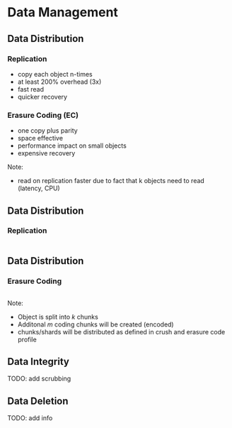 <!-- .slide: data-state="section-break" id="section-break-2.2" data-timing="10s" -->
# Data Management


<!-- .slide: data-state="normal" id="data-1" data-timing="20s" data-menu-title="Thread Actors" -->
## Data Distribution

### Replication <!-- .element: class="fragment" data-fragment-index="0" -->
* copy each object n-times <!-- .element: class="fragment" data-fragment-index="0" -->
* at least 200% overhead (3x) <!-- .element: class="fragment" data-fragment-index="0" -->
* fast read <!-- .element: class="fragment" data-fragment-index="0" -->
* quicker recovery <!-- .element: class="fragment" data-fragment-index="0" -->

### Erasure Coding (EC) <!-- .element: class="fragment" data-fragment-index="1" -->
* one copy plus parity <!-- .element: class="fragment" data-fragment-index="1" -->
* space effective <!-- .element: class="fragment" data-fragment-index="1" -->
* performance impact on small objects <!-- .element: class="fragment" data-fragment-index="1" -->
* expensive recovery <!-- .element: class="fragment" data-fragment-index="1" -->

Note:
- read on replication faster due to fact that k objects need to read (latency, CPU)


<!-- .slide: data-state="normal" id="data-2" data-timing="20s" data-menu-title="Replication Diagram" -->
## Data Distribution

### Replication
<div>
  <center><img data-src="images/replica_explained.svg" style="width:30%"></center>
</div>


<!-- .slide: data-state="normal" id="EC-0.2" data-timing="20s" data-menu-title="Erasure Coding Diagram" -->
## Data Distribution

### Erasure Coding
<div>
  <center><img data-src="images/ec_explained_extra.svg" style="width:65%"></center>
</div>

Note:
- Object is split into *k* chunks
- Additonal *m* coding chunks will be created (encoded)
- chunks/shards will be distributed as defined in crush and erasure code profile


<!-- .slide: data-state="normal" id="data-1" data-timing="20s" data-menu-title="Thread Actors" -->
## Data Integrity

TODO: add scrubbing

<!-- .slide: data-state="normal" id="data-2" data-timing="20s" data-menu-title="General considerations" -->
## Data Deletion

TODO: add info 

